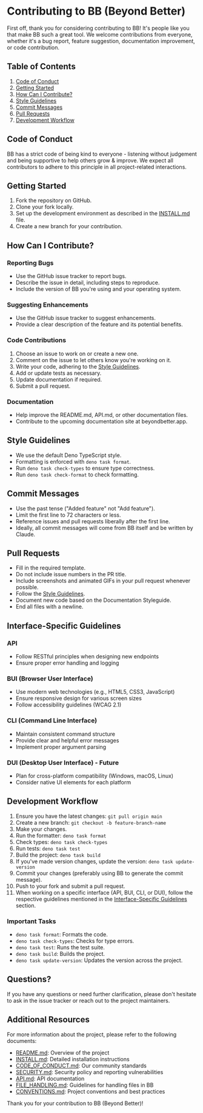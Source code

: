 # Contributing to BB (Beyond Better)

First off, thank you for considering contributing to BB! It's people like you that make BB such a great tool. We welcome contributions from everyone, whether it's a bug report, feature suggestion, documentation improvement, or code contribution.

## Table of Contents

1. [Code of Conduct](#code-of-conduct)
2. [Getting Started](#getting-started)
3. [How Can I Contribute?](#how-can-i-contribute)
4. [Style Guidelines](#style-guidelines)
5. [Commit Messages](#commit-messages)
6. [Pull Requests](#pull-requests)
7. [Development Workflow](#development-workflow)

## Code of Conduct

BB has a strict code of being kind to everyone - listening without judgement and being supportive to help others grow & improve. We expect all contributors to adhere to this principle in all project-related interactions.

## Getting Started

1. Fork the repository on GitHub.
2. Clone your fork locally.
3. Set up the development environment as described in the [INSTALL.md](../INSTALL.md) file.
4. Create a new branch for your contribution.

## How Can I Contribute?

### Reporting Bugs

- Use the GitHub issue tracker to report bugs.
- Describe the issue in detail, including steps to reproduce.
- Include the version of BB you're using and your operating system.

### Suggesting Enhancements

- Use the GitHub issue tracker to suggest enhancements.
- Provide a clear description of the feature and its potential benefits.

### Code Contributions

1. Choose an issue to work on or create a new one.
2. Comment on the issue to let others know you're working on it.
3. Write your code, adhering to the [Style Guidelines](#style-guidelines).
4. Add or update tests as necessary.
5. Update documentation if required.
6. Submit a pull request.

### Documentation

- Help improve the README.md, API.md, or other documentation files.
- Contribute to the upcoming documentation site at beyondbetter.app.

## Style Guidelines

- We use the default Deno TypeScript style.
- Formatting is enforced with `deno task format`.
- Run `deno task check-types` to ensure type correctness.
- Run `deno task check-format` to check formatting.

## Commit Messages

- Use the past tense ("Added feature" not "Add feature").
- Limit the first line to 72 characters or less.
- Reference issues and pull requests liberally after the first line.
- Ideally, all commit messages will come from BB itself and be written by Claude.

## Pull Requests

- Fill in the required template.
- Do not include issue numbers in the PR title.
- Include screenshots and animated GIFs in your pull request whenever possible.
- Follow the [Style Guidelines](#style-guidelines).
- Document new code based on the Documentation Styleguide.
- End all files with a newline.

## Interface-Specific Guidelines

### API
- Follow RESTful principles when designing new endpoints
- Ensure proper error handling and logging

### BUI (Browser User Interface)
- Use modern web technologies (e.g., HTML5, CSS3, JavaScript)
- Ensure responsive design for various screen sizes
- Follow accessibility guidelines (WCAG 2.1)

### CLI (Command Line Interface)
- Maintain consistent command structure
- Provide clear and helpful error messages
- Implement proper argument parsing

### DUI (Desktop User Interface) - Future
- Plan for cross-platform compatibility (Windows, macOS, Linux)
- Consider native UI elements for each platform

## Development Workflow

1. Ensure you have the latest changes: `git pull origin main`
2. Create a new branch: `git checkout -b feature-branch-name`
3. Make your changes.
4. Run the formatter: `deno task format`
5. Check types: `deno task check-types`
6. Run tests: `deno task test`
7. Build the project: `deno task build`
8. If you've made version changes, update the version: `deno task update-version`
9. Commit your changes (preferably using BB to generate the commit message).
10. Push to your fork and submit a pull request.
11. When working on a specific interface (API, BUI, CLI, or DUI), follow the respective guidelines mentioned in the [Interface-Specific Guidelines](#interface-specific-guidelines) section.

### Important Tasks

- `deno task format`: Formats the code.
- `deno task check-types`: Checks for type errors.
- `deno task test`: Runs the test suite.
- `deno task build`: Builds the project.
- `deno task update-version`: Updates the version across the project.

## Questions?

If you have any questions or need further clarification, please don't hesitate to ask in the issue tracker or reach out to the project maintainers.

## Additional Resources

For more information about the project, please refer to the following documents:

- [README.md](../README.md): Overview of the project
- [INSTALL.md](../INSTALL.md): Detailed installation instructions
- [CODE_OF_CONDUCT.md](CODE_OF_CONDUCT.md): Our community standards
- [SECURITY.md](SECURITY.md): Security policy and reporting vulnerabilities
- [API.md](API.md): API documentation
- [FILE_HANDLING.md](development/reference/file_handling.md): Guidelines for handling files in BB
- [CONVENTIONS.md](../CONVENTIONS.md): Project conventions and best practices

Thank you for your contribution to BB (Beyond Better)!

